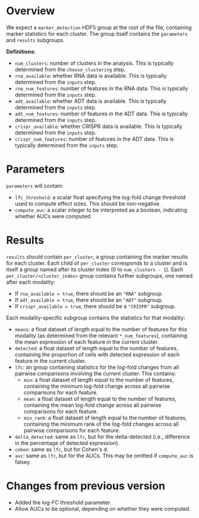# Overview

We expect a `marker_detection` HDF5 group at the root of the file, containing marker statistics for each cluster.
The group itself contains the `parameters` and `results` subgroups.

**Definitions:**

- `num_clusters`: number of clusters in the analysis.
  This is typically determined from the `choose_clustering` step.
- `rna_available`: whether RNA data is available.
  This is typically determined from the `inputs` step.
- `rna_num_features`: number of features in the RNA data.
  This is typically determined from the `inputs` step.
- `adt_available`: whether ADT data is available.
  This is typically determined from the `inputs` step.
- `adt_num_features`: number of features in the ADT data.
  This is typically determined from the `inputs` step.
- `crispr_available`: whether CRISPR data is available.
  This is typically determined from the `inputs` step.
- `crispr_num_features`: number of features in the ADT data.
  This is typically determined from the `inputs` step.

# Parameters

`parameters` will contain:

- `lfc_threshold`: a scalar float specifying the log-fold change threshold used to compute effect sizes.
  This should be non-negative.
- `compute_auc`: a scalar integer to be interpreted as a boolean, indicating whether AUCs were computed.

# Results

`results` should contain `per_cluster`, a group containing the marker results for each cluster.
Each child of `per_cluster` corresponds to a cluster and is itself a group named after its cluster index (0 to `num_clusters - 1`).
Each `per_cluster/<cluster_index>` group contains further subgroups, one named after each modality:

- If `rna_available = true`, there should be an `"RNA"` subgroup.
- If `adt_available = true`, there should be an `"ADT"` subgroup.
- If `crispr_available = true`, there should be a `"CRISPR"` subgroup.

Each modality-specific subgroup contains the statistics for that modality:

- `means`: a float dataset of length equal to the number of features for this modality (as determined from the relevant `*_num_features`), containing the mean expression of each feature in the current cluster.
- `detected`: a float dataset of length equal to the number of features, containing the proportion of cells with detected expression of each feature in the current cluster.
- `lfc`: an group containing statistics for the log-fold changes from all pairwise comparisons involving the current cluster.
  This contains:
  - `min`: a float dataset of length equal to the number of features, containing the minimum log-fold change across all pairwise comparisons for each feature.
  - `mean`: a float dataset of length equal to the number of features, containing the mean log-fold change across all pairwise comparisons for each feature.
  - `min_rank`: a float dataset of length equal to the number of features, containing the minimum rank of the log-fold changes across all pairwise comparisons for each feature.
- `delta_detected`: same as `lfc`, but for the delta-detected (i.e., difference in the percentage of detected expression).
- `cohen`: same as `lfc`, but for Cohen's d.
- `auc`: same as `lfc`, but for the AUCs.
  This may be omitted if `compute_auc` is falsey.

# Changes from previous version

- Added the log-FC threshold parameter.
- Allow AUCs to be optional, depending on whether they were computed.
